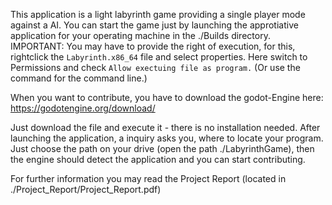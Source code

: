 This application is a light labyrinth game providing a single player mode against a AI.
You can start the game just by launching the approtiative application for your operating machine in the ./Builds directory.  
IMPORTANT: You may have to provide the right of execution, for this, rightclick the `Labyrinth.x86_64` file and select properties. Here switch to Permissions and check `Allow exectuing file as program.` (Or use the command for the command line.)

When you want to contribute, you have to download the godot-Engine here:
https://godotengine.org/download/

Just download the file and execute it - there is no installation needed.
After launching the application, a inquiry asks you, where to locate your program. Just choose the path on your drive (open the path ./LabyrinthGame), then the engine should detect the application and you can start contributing.

For further information you may read the Project Report (located in ./Project_Report/Project_Report.pdf)

